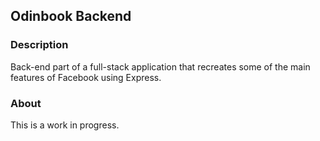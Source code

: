## Odinbook Backend
### Description
Back-end part of a full-stack application that recreates some of the main features of Facebook using Express.

### About
This is a work in progress. 
